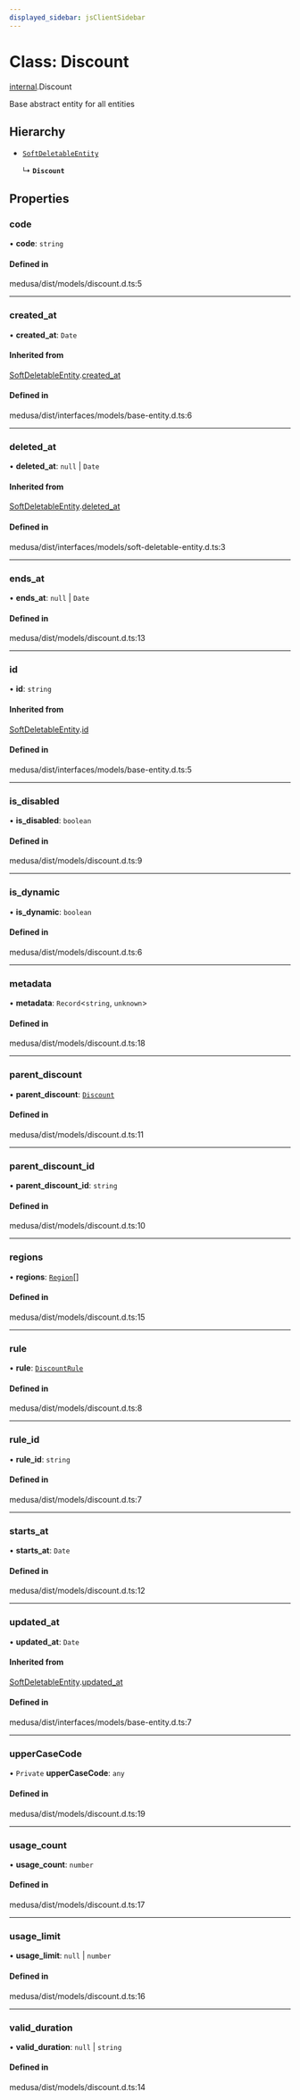 ```yaml
---
displayed_sidebar: jsClientSidebar
---
```


# Class: Discount

[internal](../modules/internal.md).Discount

Base abstract entity for all entities

## Hierarchy

- [`SoftDeletableEntity`](internal.SoftDeletableEntity.md)

  ↳ **`Discount`**

## Properties

### code

• **code**: `string`

#### Defined in

medusa/dist/models/discount.d.ts:5

___

### created\_at

• **created\_at**: `Date`

#### Inherited from

[SoftDeletableEntity](internal.SoftDeletableEntity.md).[created_at](internal.SoftDeletableEntity.md#created_at)

#### Defined in

medusa/dist/interfaces/models/base-entity.d.ts:6

___

### deleted\_at

• **deleted\_at**: ``null`` \| `Date`

#### Inherited from

[SoftDeletableEntity](internal.SoftDeletableEntity.md).[deleted_at](internal.SoftDeletableEntity.md#deleted_at)

#### Defined in

medusa/dist/interfaces/models/soft-deletable-entity.d.ts:3

___

### ends\_at

• **ends\_at**: ``null`` \| `Date`

#### Defined in

medusa/dist/models/discount.d.ts:13

___

### id

• **id**: `string`

#### Inherited from

[SoftDeletableEntity](internal.SoftDeletableEntity.md).[id](internal.SoftDeletableEntity.md#id)

#### Defined in

medusa/dist/interfaces/models/base-entity.d.ts:5

___

### is\_disabled

• **is\_disabled**: `boolean`

#### Defined in

medusa/dist/models/discount.d.ts:9

___

### is\_dynamic

• **is\_dynamic**: `boolean`

#### Defined in

medusa/dist/models/discount.d.ts:6

___

### metadata

• **metadata**: `Record`<`string`, `unknown`\>

#### Defined in

medusa/dist/models/discount.d.ts:18

___

### parent\_discount

• **parent\_discount**: [`Discount`](internal.Discount.md)

#### Defined in

medusa/dist/models/discount.d.ts:11

___

### parent\_discount\_id

• **parent\_discount\_id**: `string`

#### Defined in

medusa/dist/models/discount.d.ts:10

___

### regions

• **regions**: [`Region`](internal.Region.md)[]

#### Defined in

medusa/dist/models/discount.d.ts:15

___

### rule

• **rule**: [`DiscountRule`](internal.DiscountRule.md)

#### Defined in

medusa/dist/models/discount.d.ts:8

___

### rule\_id

• **rule\_id**: `string`

#### Defined in

medusa/dist/models/discount.d.ts:7

___

### starts\_at

• **starts\_at**: `Date`

#### Defined in

medusa/dist/models/discount.d.ts:12

___

### updated\_at

• **updated\_at**: `Date`

#### Inherited from

[SoftDeletableEntity](internal.SoftDeletableEntity.md).[updated_at](internal.SoftDeletableEntity.md#updated_at)

#### Defined in

medusa/dist/interfaces/models/base-entity.d.ts:7

___

### upperCaseCode

• `Private` **upperCaseCode**: `any`

#### Defined in

medusa/dist/models/discount.d.ts:19

___

### usage\_count

• **usage\_count**: `number`

#### Defined in

medusa/dist/models/discount.d.ts:17

___

### usage\_limit

• **usage\_limit**: ``null`` \| `number`

#### Defined in

medusa/dist/models/discount.d.ts:16

___

### valid\_duration

• **valid\_duration**: ``null`` \| `string`

#### Defined in

medusa/dist/models/discount.d.ts:14
